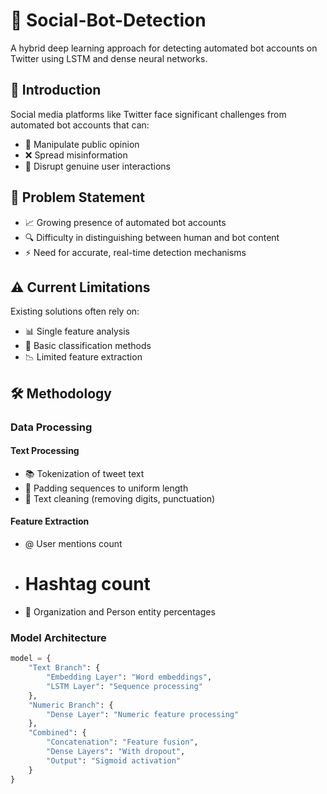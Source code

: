 # 🤖 Social-Bot-Detection

A hybrid deep learning approach for detecting automated bot accounts on Twitter using LSTM and dense neural networks.

## 📝 Introduction
Social media platforms like Twitter face significant challenges from automated bot accounts that can:
- 🔄 Manipulate public opinion
- ❌ Spread misinformation
- 🔨 Disrupt genuine user interactions

## 🎯 Problem Statement
- 📈 Growing presence of automated bot accounts
- 🔍 Difficulty in distinguishing between human and bot content
- ⚡ Need for accurate, real-time detection mechanisms

## ⚠️ Current Limitations
Existing solutions often rely on:
- 📊 Single feature analysis
- 🔢 Basic classification methods
- 📉 Limited feature extraction

## 🛠️ Methodology

### Data Processing
#### Text Processing
- 📚 Tokenization of tweet text
- 📏 Padding sequences to uniform length
- 🧹 Text cleaning (removing digits, punctuation)

#### Feature Extraction
- @ User mentions count
- # Hashtag count
- 🏢 Organization and Person entity percentages

### Model Architecture
```python
model = {
    "Text Branch": {
        "Embedding Layer": "Word embeddings",
        "LSTM Layer": "Sequence processing"
    },
    "Numeric Branch": {
        "Dense Layer": "Numeric feature processing"
    },
    "Combined": {
        "Concatenation": "Feature fusion",
        "Dense Layers": "With dropout",
        "Output": "Sigmoid activation"
    }
}
